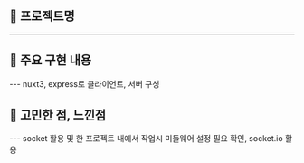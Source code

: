 ## 📌 프로젝트명

---

## 📝 주요 구현 내용

--- nuxt3, express로 클라이언트, 서버 구성

## 🤔 고민한 점, 느낀점

--- socket 활용 및 한 프로젝트 내에서 작업시 미들웨어 설정 필요 확인, socket.io 활용